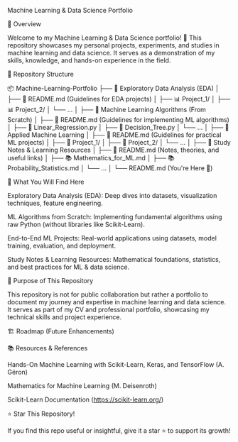 Machine Learning & Data Science Portfolio

📌 Overview

Welcome to my Machine Learning & Data Science portfolio! 🚀 This repository showcases my personal projects, experiments, and studies in machine learning and data science. It serves as a demonstration of my skills, knowledge, and hands-on experience in the field.

📂 Repository Structure

📦 Machine-Learning-Portfolio
├── 📁 Exploratory Data Analysis (EDA)
│   ├── 📝 README.md (Guidelines for EDA projects)
│   ├── 📊 Project_1/
│   ├── 📊 Project_2/
│   └── ...
│
├── 📁 Machine Learning Algorithms (From Scratch)
│   ├── 📝 README.md (Guidelines for implementing ML algorithms)
│   ├── 📜 Linear_Regression.py
│   ├── 📜 Decision_Tree.py
│   └── ...
│
├── 📁 Applied Machine Learning
│   ├── 📝 README.md (Guidelines for practical ML projects)
│   ├── 🤖 Project_1/
│   ├── 🤖 Project_2/
│   └── ...
│
├── 📁 Study Notes & Learning Resources
│   ├── 📝 README.md (Notes, theories, and useful links)
│   ├── 📚 Mathematics_for_ML.md
│   ├── 📚 Probability_Statistics.md
│   └── ...
│
└── README.md (You're Here 📌)

🚀 What You Will Find Here

Exploratory Data Analysis (EDA): Deep dives into datasets, visualization techniques, feature engineering.

ML Algorithms from Scratch: Implementing fundamental algorithms using raw Python (without libraries like Scikit-Learn).

End-to-End ML Projects: Real-world applications using datasets, model training, evaluation, and deployment.

Study Notes & Learning Resources: Mathematical foundations, statistics, and best practices for ML & data science.

🎯 Purpose of This Repository

This repository is not for public collaboration but rather a portfolio to document my journey and expertise in machine learning and data science. It serves as part of my CV and professional portfolio, showcasing my technical skills and project experience.

🏗️ Roadmap (Future Enhancements)



📚 Resources & References

Hands-On Machine Learning with Scikit-Learn, Keras, and TensorFlow (A. Géron)

Mathematics for Machine Learning (M. Deisenroth)

Scikit-Learn Documentation (https://scikit-learn.org/)

⭐ Star This Repository!

If you find this repo useful or insightful, give it a star ⭐ to support its growth!
